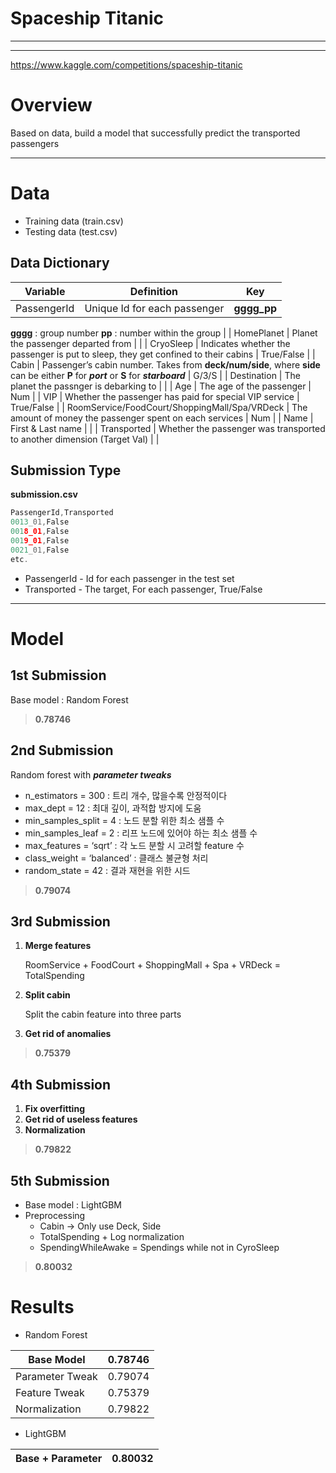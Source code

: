 # Spaceship Titanic

---

---

https://www.kaggle.com/competitions/spaceship-titanic

# Overview

Based on data, build a model that successfully predict the transported passengers

---

# Data

- Training data (train.csv)
- Testing data (test.csv)

## Data Dictionary

| Variable | Definition | Key |
| --- | --- | --- |
| PassengerId | Unique Id for each passenger | **gggg_pp**
**gggg** : group number
**pp** : number within the group |
| HomePlanet | Planet the passenger departed from |  |
| CryoSleep | Indicates whether the passenger is put to sleep, they get confined to their cabins | True/False |
| Cabin | Passenger’s cabin number. Takes from **deck/num/side**, where **side** can be either **P** for ***port*** or **S** for ***starboard*** | G/3/S |
| Destination | The planet the passnger is debarking to  |  |
| Age | The age of the passenger | Num |
| VIP | Whether the passenger has paid for special VIP service | True/False |
| RoomService/FoodCourt/ShoppingMall/Spa/VRDeck | The amount of money the passenger spent on each services | Num |
| Name | First & Last name |  |
| Transported | Whether the passenger was transported to another dimension (Target Val) |  |

## Submission Type

**submission.csv**

```cpp
PassengerId,Transported
0013_01,False
0018_01,False
0019_01,False
0021_01,False
etc.
```

- PassengerId - Id for each passenger in the test set
- Transported - The target, For each passenger, True/False

---

# Model

## 1st Submission

Base model : Random Forest

> **0.78746**
> 

## 2nd Submission

Random forest with ***parameter tweaks***

- n_estimators = 300 : 트리 개수, 많을수록 안정적이다
- max_dept = 12 : 최대 깊이, 과적합 방지에 도움
- min_samples_split = 4 : 노드 분할 위한 최소 샘플 수
- min_samples_leaf = 2 : 리프 노드에 있어야 하는 최소 샘플 수
- max_features = ‘sqrt’ : 각 노드 분할 시 고려할 feature 수
- class_weight = ‘balanced’ : 클래스 불균형 처리
- random_state = 42 : 결과 재현을 위한 시드

> **0.79074**
> 

## 3rd Submission

1. **Merge features**
    
    RoomService + FoodCourt + ShoppingMall + Spa + VRDeck = TotalSpending
    
2. **Split cabin**
    
    Split the cabin feature into three parts
    
3. **Get rid of anomalies**
    
    

> **0.75379**
> 

## 4th Submission

1. **Fix overfitting**
2. **Get rid of useless features**
3. **Normalization**

> **0.79822**
> 

## 5th Submission

- Base model : LightGBM
- Preprocessing
    - Cabin → Only use Deck, Side
    - TotalSpending + Log normalization
    - SpendingWhileAwake = Spendings while not in CyroSleep

> **0.80032**
> 

# Results

- Random Forest

| Base Model | 0.78746 |
| --- | --- |
| Parameter Tweak | 0.79074 |
| Feature Tweak | 0.75379 |
| Normalization | 0.79822 |
- LightGBM

| Base + Parameter | 0.80032 |
| --- | --- |
